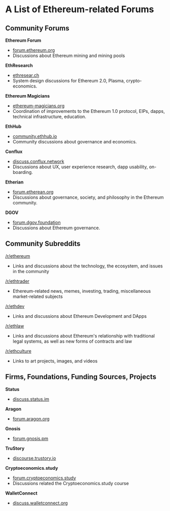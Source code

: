 # A List of Ethereum-related Forums 

## Community Forums

**Ethereum Forum**
- [forum.ethereum.org](https://forum.ethereum.org/)
- Discussions about Ethereum mining and mining pools

**EthResearch**
- [ethresear.ch](https://ethresear.ch/)
- System design discussions for Ethereum 2.0, Plasma, crypto-economics.

**Ethereum Magicians**
- [ethereum-magicians.org](https://ethereum-magicians.org)
- Coordination of improvements to the Ethereum 1.0 protocol, EIPs, dapps, technical infrastructure, education.

**EthHub**
- [community.ethhub.io](https://community.ethhub.io/)
- Community discussions about governance and economics.

**Conflux**
- [discuss.conflux.network](http://discuss.conflux.network/)
- Discussions about UX, user experience research, dapp usability, on-boarding. 

**Etherian**
- [forum.etherean.org](https://forum.etherean.org/)
- Discussions about governance, society, and philosophy in the Ethereum community.

**DGOV**
- [forum.dgov.foundation](https://forum.dgov.foundation/)
- Discussions about Ethereum governance.

## Community Subreddits

[/r/ethereum](https://www.reddit.com/r/ethereum/)
- Links and discussions about the technology, the ecosystem, and issues in the community 

[/r/ethtrader](https://www.reddit.com/r/ethtrader/)
- Ethereum-related news, memes, investing, trading, miscellaneous market-related subjects

[/r/ethdev](https://www.reddit.com/r/ethdev/)
- Links and discussions about Ethereum Development and DApps

[/r/ethlaw](https://www.reddit.com/r/ethlaw/)
- Links and discussions about Ethereum's relationship with traditional legal systems, as well as new forms of contracts and law

[/r/ethculture](https://www.reddit.com/r/ethculture/)
- Links to art projects, images, and videos

## Firms, Foundations, Funding Sources, Projects

**Status**
- [discuss.status.im](https://discuss.status.im/)

**Aragon**
- [forum.aragon.org](https://forum.aragon.org/)

**Gnosis**
- [forum.gnosis.pm](https://forum.gnosis.pm/)

**TruStory**
- [discourse.trustory.io](https://discourse.trustory.io)

**Cryptoeconomics.study**
- [forum.cryptoeconomics.study](https://forum.cryptoeconomics.study/)
- Discussions related the Cryptoeconomics.study course

**WalletConnect**
- [discuss.walletconnect.org](https://discuss.walletconnect.org)
